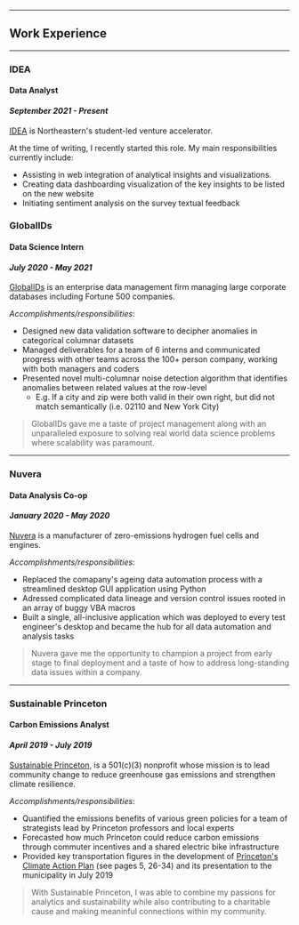 
---

## Work Experience

---

### IDEA
#### Data Analyst
#### *September 2021 - Present*

[IDEA](https://www.northeastern.edu/idea/) is Northeastern's student-led venture accelerator.

At the time of writing, I recently started this role. My main responsibilities currently include:

- Assisting in web integration of analytical insights and visualizations.
- Creating data dashboarding visualization of the key insights to be listed on the new website
- Initiating sentiment analysis on the survey textual feedback

### GlobalIDs
#### Data Science Intern
#### *July 2020 - May 2021*

[GlobalIDs](https://www.globalids.com/) is an enterprise data management firm managing large corporate databases including Fortune 500 companies.

*Accomplishments/responsibilities*:

- Designed new data validation software to decipher anomalies in categorical columnar datasets
- Managed deliverables for a team of 6 interns and communicated progress with other teams across the 100+ person company, working with both managers and coders
- Presented novel multi-columnar noise detection algorithm that identifies anomalies between related values at the row-level
  - E.g. If a city and zip were both valid in their own right, but did not match semantically (i.e. 02110 and New York City) 

>GlobalIDs gave me a taste of project management along with an unparalleled exposure to solving real world data science problems where scalability was paramount.

---

### Nuvera
#### Data Analysis Co-op
#### J*anuary 2020 - May 2020*

[Nuvera](https://www.nuvera.com/) is a manufacturer of zero-emissions hydrogen fuel cells and engines.

*Accomplishments/responsibilities*:

- Replaced the comapany's ageing data automation process with a streamlined desktop GUI application using Python
- Adressed complicated data lineage and version control issues rooted in an array of buggy VBA macros
- Built a single, all-inclusive application which was deployed to every test engineer's desktop and became the hub for all data automation and analysis tasks

>Nuvera gave me the opportunity to champion a project from early stage to final deployment and a taste of how to address long-standing data issues within a company.

---

### Sustainable Princeton
#### Carbon Emissions Analyst
#### *April 2019 - July 2019*

[Sustainable Princeton](https://www.sustainableprinceton.org/), is a 501(c)(3) nonprofit whose mission is to lead community change to reduce greenhouse gas emissions and strengthen climate resilience.

*Accomplishments/responsibilities*:

- Quantified the emissions benefits of various green policies for a team of strategists lead by Princeton professors and local experts
- Forecasted how much Princeton could reduce carbon emissions through commuter incentives and a shared electric bike infrastructure
- Provided key transportation figures in the development of [Princeton's Climate Action Plan](https://www.sustainableprinceton.org/wordpress/wp-content/uploads/2019/11/princeton-climate-action-plan-report.pdf) (see pages 5, 26-34) and its presentation to the municipality in July 2019

>With Sustainable Princeton, I was able to combine my passions for analytics and sustainability while also contributing to a charitable cause and making meaninful connections within my community.


